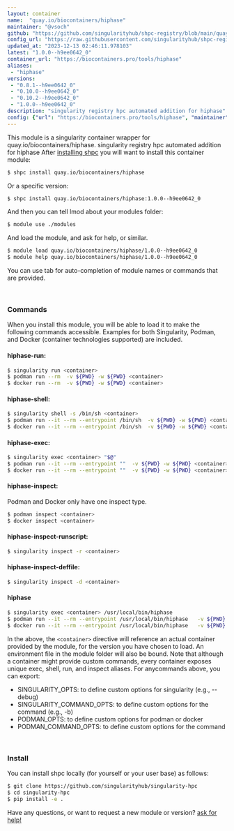 ```yaml
---
layout: container
name:  "quay.io/biocontainers/hiphase"
maintainer: "@vsoch"
github: "https://github.com/singularityhub/shpc-registry/blob/main/quay.io/biocontainers/hiphase/container.yaml"
config_url: "https://raw.githubusercontent.com/singularityhub/shpc-registry/main/quay.io/biocontainers/hiphase/container.yaml"
updated_at: "2023-12-13 02:46:11.978103"
latest: "1.0.0--h9ee0642_0"
container_url: "https://biocontainers.pro/tools/hiphase"
aliases:
 - "hiphase"
versions:
 - "0.8.1--h9ee0642_0"
 - "0.10.0--h9ee0642_0"
 - "0.10.2--h9ee0642_0"
 - "1.0.0--h9ee0642_0"
description: "singularity registry hpc automated addition for hiphase"
config: {"url": "https://biocontainers.pro/tools/hiphase", "maintainer": "@vsoch", "description": "singularity registry hpc automated addition for hiphase", "latest": {"1.0.0--h9ee0642_0": "sha256:a7dad8e90e1f06925003c7735ae21fec039cc8fc4c730395a3c5c26f87dc8e55"}, "tags": {"0.8.1--h9ee0642_0": "sha256:d05bc9e2f41528acafb442044cf1d193cfd3cfb1fafbc6c5417b91f3b557b36b", "0.10.0--h9ee0642_0": "sha256:8c8259a75e02882a590c687a33d6a405f84a679beea73b13779ec5f01db25bf1", "0.10.2--h9ee0642_0": "sha256:cc8d6f61e418f8a422140b07b8921a7b96583611052e1f485ecb2c19116109b0", "1.0.0--h9ee0642_0": "sha256:a7dad8e90e1f06925003c7735ae21fec039cc8fc4c730395a3c5c26f87dc8e55"}, "docker": "quay.io/biocontainers/hiphase", "aliases": {"hiphase": "/usr/local/bin/hiphase"}}
---
```


This module is a singularity container wrapper for quay.io/biocontainers/hiphase.
singularity registry hpc automated addition for hiphase
After [installing shpc](#install) you will want to install this container module:


```bash
$ shpc install quay.io/biocontainers/hiphase
```

Or a specific version:

```bash
$ shpc install quay.io/biocontainers/hiphase:1.0.0--h9ee0642_0
```

And then you can tell lmod about your modules folder:

```bash
$ module use ./modules
```

And load the module, and ask for help, or similar.

```bash
$ module load quay.io/biocontainers/hiphase/1.0.0--h9ee0642_0
$ module help quay.io/biocontainers/hiphase/1.0.0--h9ee0642_0
```

You can use tab for auto-completion of module names or commands that are provided.

<br>

### Commands

When you install this module, you will be able to load it to make the following commands accessible.
Examples for both Singularity, Podman, and Docker (container technologies supported) are included.

#### hiphase-run:

```bash
$ singularity run <container>
$ podman run --rm  -v ${PWD} -w ${PWD} <container>
$ docker run --rm  -v ${PWD} -w ${PWD} <container>
```

#### hiphase-shell:

```bash
$ singularity shell -s /bin/sh <container>
$ podman run --it --rm --entrypoint /bin/sh  -v ${PWD} -w ${PWD} <container>
$ docker run --it --rm --entrypoint /bin/sh  -v ${PWD} -w ${PWD} <container>
```

#### hiphase-exec:

```bash
$ singularity exec <container> "$@"
$ podman run --it --rm --entrypoint ""  -v ${PWD} -w ${PWD} <container> "$@"
$ docker run --it --rm --entrypoint ""  -v ${PWD} -w ${PWD} <container> "$@"
```

#### hiphase-inspect:

Podman and Docker only have one inspect type.

```bash
$ podman inspect <container>
$ docker inspect <container>
```

#### hiphase-inspect-runscript:

```bash
$ singularity inspect -r <container>
```

#### hiphase-inspect-deffile:

```bash
$ singularity inspect -d <container>
```


#### hiphase

```bash
$ singularity exec <container> /usr/local/bin/hiphase
$ podman run --it --rm --entrypoint /usr/local/bin/hiphase   -v ${PWD} -w ${PWD} <container> -c " $@"
$ docker run --it --rm --entrypoint /usr/local/bin/hiphase   -v ${PWD} -w ${PWD} <container> -c " $@"
```



In the above, the `<container>` directive will reference an actual container provided
by the module, for the version you have chosen to load. An environment file in the
module folder will also be bound. Note that although a container
might provide custom commands, every container exposes unique exec, shell, run, and
inspect aliases. For anycommands above, you can export:

 - SINGULARITY_OPTS: to define custom options for singularity (e.g., --debug)
 - SINGULARITY_COMMAND_OPTS: to define custom options for the command (e.g., -b)
 - PODMAN_OPTS: to define custom options for podman or docker
 - PODMAN_COMMAND_OPTS: to define custom options for the command

<br>

### Install

You can install shpc locally (for yourself or your user base) as follows:

```bash
$ git clone https://github.com/singularityhub/singularity-hpc
$ cd singularity-hpc
$ pip install -e .
```

Have any questions, or want to request a new module or version? [ask for help!](https://github.com/singularityhub/singularity-hpc/issues)